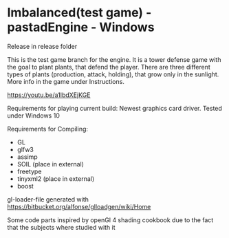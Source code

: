 # Imbalanced(test game) - pastadEngine - Windows

Release in release folder

This is the test game branch for the engine. It is a tower defense game with the goal
to plant plants, that defend the player. There are three different types of plants (production, attack, holding),
that grow only in the sunlight. More info in the game under Instructions.

https://youtu.be/a1IbdXEjKGE

Requirements for playing current build:
  Newest graphics card driver.
  Tested under Windows 10

Requirements for Compiling:
  - GL
  - glfw3
  - assimp
  - SOIL     (place in external)
  - freetype
  - tinyxml2 (place in external)
  - boost
  
 

gl-loader-file generated with https://bitbucket.org/alfonse/glloadgen/wiki/Home 

Some code parts inspired by openGl 4 shading cookbook due to the fact that 
the subjects where studied with it
